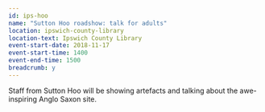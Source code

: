 ```yaml
---
id: ips-hoo
name: "Sutton Hoo roadshow: talk for adults"
location: ipswich-county-library
location-text: Ipswich County Library
event-start-date: 2018-11-17
event-start-time: 1400
event-end-time: 1500
breadcrumb: y
---
```


Staff from Sutton Hoo will be showing artefacts and talking about the awe-inspiring Anglo Saxon site.
